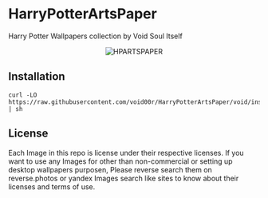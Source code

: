 
# HarryPotterArtsPaper
Harry Potter Wallpapers collection by Void Soul Itself

<p align="center">
  <img src="http://0x0.st/-NSl.png" alt="HPARTSPAPER"/>
</p>

## Installation

```
curl -LO https://raw.githubusercontent.com/void00r/HarryPotterArtsPaper/void/install.sh | sh
```

## License

Each Image in this repo is license under their respective licenses. If you want to use any Images for other than non-commercial or setting up desktop wallpapers purposen, Please reverse search them on reverse.photos or yandex Images search like sites to know about their licenses and terms of use.
